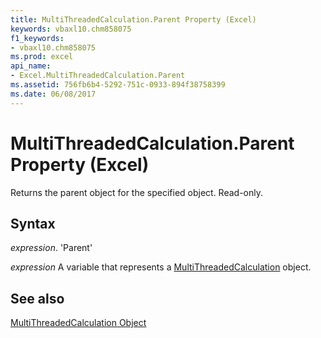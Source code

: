 ```yaml
---
title: MultiThreadedCalculation.Parent Property (Excel)
keywords: vbaxl10.chm858075
f1_keywords:
- vbaxl10.chm858075
ms.prod: excel
api_name:
- Excel.MultiThreadedCalculation.Parent
ms.assetid: 756fb6b4-5292-751c-0933-894f38758399
ms.date: 06/08/2017
---
```



# MultiThreadedCalculation.Parent Property (Excel)

Returns the parent object for the specified object. Read-only.


## Syntax

 _expression_. 'Parent'

 _expression_ A variable that represents a [MultiThreadedCalculation](./Excel.MultiThreadedCalculation.md) object.


## See also


[MultiThreadedCalculation Object](Excel.MultiThreadedCalculation.md)

